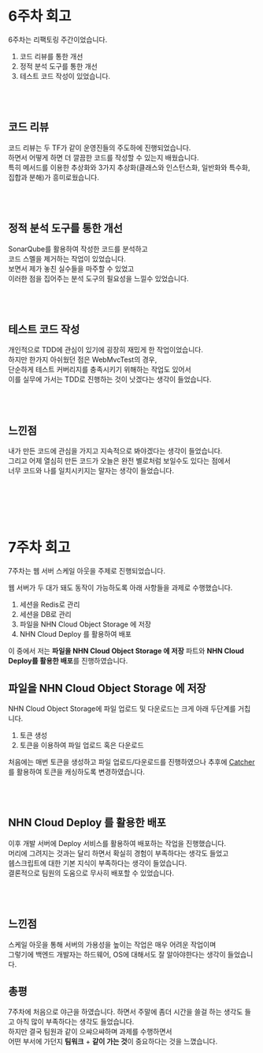 # 6주차 회고

6주차는 리팩토링 주간이었습니다.

1. 코드 리뷰를 통한 개선
2. 정적 분석 도구를 통한 개선
3. 테스트 코드 작성이 있었습니다.

<br><br>

## 코드 리뷰
코드 리뷰는 두 TF가 같이 운영진들의 주도하에 진행되었습니다.  
하면서 어떻게 하면 더 깔끔한 코드를 작성할 수 있는지 배웠습니다.  
특히 메서드를 이용한 추상화와 3가지 추상화(클래스와 인스턴스화, 일반화와 특수화, 집합과 분해)가 흥미로웠습니다.

<br><br>

## 정적 분석 도구를 통한 개선
SonarQube를 활용하여 작성한 코드를 분석하고  
코드 스멜을 제거하는 작업이 있었습니다.  
보면서 제가 놓친 실수들을 마주할 수 있었고  
이러한 점을 집어주는 분석 도구의 필요성을 느낄수 있었습니다.  

<br><br>

## 테스트 코드 작성
개인적으로 TDD에 관심이 있기에 굉장히 재밌게 한 작업이었습니다.  
하지만 한가지 아쉬웠던 점은 WebMvcTest의 경우,   
단순하게 테스트 커버리지를 충족시키기 위해하는 작업도 있어서   
이를 실무에 가서는 TDD로 진행하는 것이 낫겠다는 생각이 들었습니다.

<br><br>

## 느낀점
내가 만든 코드에 관심을 가지고 지속적으로 봐야겠다는 생각이 들었습니다.  
그리고 어제 열심히 만든 코드가 오늘은 완전 별로처럼 보일수도 있다는 점에서  
너무 코드와 나를 일치시키지는 말자는 생각이 들었습니다.
<br>
<br>
<br>
<br>
<br>
<br>


# 7주차 회고

7주차는 웹 서버 스케일 아웃을 주제로 진행되었습니다.

웹 서버가 두 대가 돼도 동작이 가능하도록 아래 사항들을 과제로 수행했습니다.

1. 세션을 Redis로 관리
2. 세션을 DB로 관리
3. 파일을 NHN Cloud Object Storage 에 저장
4. NHN Cloud Deploy 를 활용하여 배포

이 중에서 저는 **파일을 NHN Cloud Object Storage 에 저장** 파트와 **NHN Cloud Deploy를 활용한 배포**를 진행하였습니다.

## 파일을 NHN Cloud Object Storage 에 저장
NHN Cloud Object Storage에 파일 업로드 및 다운로드는 크게 아래 두단계를 거칩니다.
1. 토큰 생성
2. 토큰을 이용하여 파일 업로드 혹은 다운로드

처음에는 매번 토큰을 생성하고 파일 업로드/다운로드를 진행하였으나
추후에 [Catcher](https://forward.nhn.com/session/2)를 활용하여 토큰을 캐싱하도록 변경하였습니다.

<br><br>

## NHN Cloud Deploy 를 활용한 배포
이후 개발 서버에 Deploy 서비스를 활용하여 배포하는 작업을 진행했습니다.  
머리에 그려지는 것과는 달리 하면서 확실히 경험이 부족하다는 생각도 들었고  
쉡스크립트에 대한 기본 지식이 부족하다는 생각이 들었습니다.  
결론적으로 팀원의 도움으로 무사히 배포할 수 있었습니다.

<br><br>

## 느낀점
스케일 아웃을 통해 서버의 가용성을 높이는 작업은 매우 어려운 작업이며  
그렇기에 백엔드 개발자는 하드웨어, OS에 대해서도 잘 알아야한다는 생각이 들었습니다.

## 총평
7주차에 처음으로 야근을 하였습니다. 하면서 주말에 좀더 시간을 쓸걸 하는 생각도 들고 아직 많이 부족하다는 생각도 들었습니다.  
하지만 결국 팀원과 같이 으쌰으쌰하며 과제를 수행하면서  
어떤 부서에 가던지 **팀워크** + **같이 가는 것**이 중요하다는 것을 느꼈습니다.